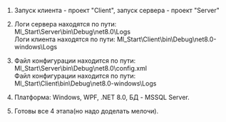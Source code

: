 1) Запуск клиента - проект "Client", запуск сервера - проект "Server"

2) Логи сервера находятся по пути: Ml_Start\Server\bin\Debug\net8.0\Logs<br/>
   Логи клиента находятся по пути: Ml_Start\Client\bin\Debug\net8.0-windows\Logs

3) Файл конфигурации находится по пути: Ml_Start\Server\bin\Debug\net8.0\config.xml<br/>
   Файл конфигурации находится по пути: Ml_Start\Client\bin\Debug\net8.0-windows\Logs

4) Платформа: Windows, WPF, .NET 8.0, БД - MSSQL Server.<br/>

5) Готовы все 4 этапа(но надо доделать мелочи).
